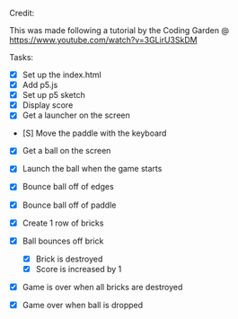 Credit:

This was made following a tutorial by the Coding Garden @ https://www.youtube.com/watch?v=3GLirU3SkDM

Tasks:

* [X] Set up the index.html 
* [X] Add p5.js
* [X] Set up p5 sketch
* [X] Display score
* [X] Get a launcher on the screen
* [S] Move the paddle with the keyboard
* [X] Get a ball on the screen
* [X] Launch the ball when the game starts
* [X] Bounce ball off of edges
* [X] Bounce ball off of paddle
* [X] Create 1 row of bricks
* [X] Ball bounces off brick
    * [X] Brick is destroyed
    * [X] Score is increased by 1
* [X] Game is over when all bricks are destroyed
* [X] Game over when ball is dropped



